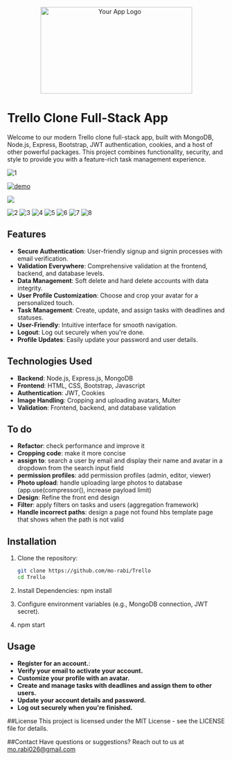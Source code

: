 <p align="center">
  <img src="https://logos-world.net/wp-content/uploads/2021/03/Trello-Logo.png" alt="Your App Logo" width="350" height="200">
</p>

# Trello Clone Full-Stack App

Welcome to our modern Trello clone full-stack app, built with MongoDB, Node.js, Express, Bootstrap, JWT authentication, cookies, and a host of other powerful packages. This project combines functionality, security, and style to provide you with a feature-rich task management experience.


![1](https://github.com/Mo-Rabi/Trello-Full-Stack/assets/69902912/57ec0627-a835-463c-9238-eb7fcab82a30)


[![demo](https://github.com/Mo-Rabi/Trello-Full-Stack/assets/69902912/28767732-ae87-4f09-ac24-8105b79b4908)](https://www.youtube.com/watch?v=3nLdANtAy4Q&ab)

[<img src="https://github.com/Mo-Rabi/Trello-Full-Stack/assets/69902912/28767732-ae87-4f09-ac24-8105b79b4908">](https://www.youtube.com/watch?v=3nLdANtAy4Q&ab)

![2](https://github.com/Mo-Rabi/Trello-Full-Stack/assets/69902912/31063c5a-5ad1-497b-a6c9-bd34e10e6e02)
![3](https://github.com/Mo-Rabi/Trello-Full-Stack/assets/69902912/37461444-3f72-4733-a84d-70c5c048b894)
![4](https://github.com/Mo-Rabi/Trello-Full-Stack/assets/69902912/f424f3a3-7398-4a6a-bb88-378fc95033dd)
![5](https://github.com/Mo-Rabi/Trello-Full-Stack/assets/69902912/50fa7805-31bc-4f47-b6ec-1deadfe1b2d0)
![6](https://github.com/Mo-Rabi/Trello-Full-Stack/assets/69902912/a785659e-346d-4f24-a24c-06da01a66d3d)
![7](https://github.com/Mo-Rabi/Trello-Full-Stack/assets/69902912/aaaec389-b7ce-4dee-be0c-5ae7456ba659)
![8](https://github.com/Mo-Rabi/Trello-Full-Stack/assets/69902912/63a8cc7d-5324-4e89-bbfe-5d6b05b514a1)





## Features

- **Secure Authentication**: User-friendly signup and signin processes with email verification.
- **Validation Everywhere**: Comprehensive validation at the frontend, backend, and database levels.
- **Data Management**: Soft delete and hard delete accounts with data integrity.
- **User Profile Customization**: Choose and crop your avatar for a personalized touch.
- **Task Management**: Create, update, and assign tasks with deadlines and statuses.
- **User-Friendly**: Intuitive interface for smooth navigation.
- **Logout**: Log out securely when you're done.
- **Profile Updates**: Easily update your password and user details.

## Technologies Used

- **Backend**: Node.js, Express.js, MongoDB
- **Frontend**: HTML, CSS, Bootstrap, Javascript
- **Authentication**: JWT, Cookies
- **Image Handling**: Cropping and uploading avatars, Multer
- **Validation**: Frontend, backend, and database validation

## To do

- **Refactor**: check performance and improve it
- **Cropping code**: make it more concise
- **assign to**: search a user by email and display their name and avatar in a dropdown from the search input field
- **permission profiles**: add permission profiles (admin, editor, viewer)
- **Photo upload**: handle uploading large photos to database (app.use(compressor(), increase payload limit)
- **Design**: Refine the front end design
- **Filter**: apply filters on tasks and users (aggregation framework)
- **Handle incorrect paths**: design a page not found hbs template page that shows when the path is not valid

  
## Installation

1. Clone the repository:

   ```bash
   git clone https://github.com/mo-rabi/Trello
   cd Trello
2. Install Dependencies:
  npm install
3. Configure environment variables (e.g., MongoDB connection, JWT secret).
4. npm start


## Usage

- **Register for an account.**:
- **Verify your email to activate your account.**
- **Customize your profile with an avatar.**
- **Create and manage tasks with deadlines and assign them to other users.**
- **Update your account details and password.**
- **Log out securely when you're finished.**


##License
This project is licensed under the MIT License - see the LICENSE file for details.

##Contact
Have questions or suggestions? Reach out to us at mo.rabi026@gmail.com
